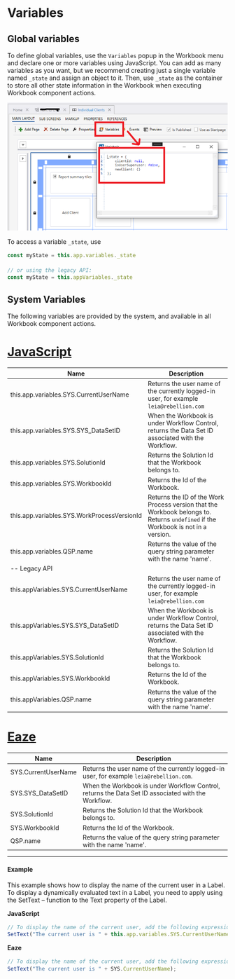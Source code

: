 
# Variables


## Global variables

To define global variables, use the `Variables` popup in the Workbook menu and declare one or more variables using JavaScript. You can add as many variables as you want, but we recommend creating just a single variable named `_state` and assign an object to it. Then, use `_state` as the container to store all other state information in the Workbook when executing Workbook component actions.

![image](../../../../../images/invision/workbook-global-variables.png)

To access a variable `_state`, use  

```javascript
const myState = this.app.variables._state 

// or using the legacy API:
const myState = this.appVariables._state
```

## System Variables

The following variables are provided by the system, and available in all Workbook component actions.  

# [JavaScript](#tab/javascript)
| Name                                  | Description                             |
|---------------------------------------|-----------------------------------------|
| this.app.variables.SYS.CurrentUserName | Returns the user name of the currently logged-in user, for example `leia@rebellion.com` |
| this.app.variables.SYS.SYS_DataSetID    | When the Workbook is under Workflow Control, returns the Data Set ID associated with the Workflow. |
| this.app.variables.SYS.SolutionId      | Returns the Solution Id that the Workbook belongs to. |
| this.app.variables.SYS.WorkbookId      | Returns the Id of the Workbook.          |
| this.app.variables.SYS.WorkProcessVersionId | Returns the ID of the Work Process version that the Workbook belongs to. Returns `undefined` if the Workbook is not in a version. |
| this.app.variables.QSP.name            | Returns the value of the query string parameter with the name 'name'. |
| -- Legacy API                          |                                                             |
| this.appVariables.SYS.CurrentUserName | Returns the user name of the currently logged-in user, for example `leia@rebellion.com` |
| this.appVariables.SYS.SYS_DataSetID   | When the Workbook is under Workflow Control, returns the Data Set ID associated with the Workflow. |
| this.appVariables.SYS.SolutionId      | Returns the Solution Id that the Workbook belongs to. |
| this.appVariables.SYS.WorkbookId      | Returns the Id of the Workbook.          |
| this.appVariables.QSP.name            | Returns the value of the query string parameter with the name 'name'. |


# [Eaze](#tab/eaze)

| Name                | Description                             |
|---------------------|-----------------------------------------|
| SYS.CurrentUserName | Returns the user name of the currently logged-in user, for example `leia@rebellion.com`. |
| SYS.SYS_DataSetID   | When the Workbook is under Workflow Control, returns the Data Set ID associated with the Workflow. |
| SYS.SolutionId      | Returns the Solution Id that the Workbook belongs to. |
| SYS.WorkbookId      | Returns the Id of the Workbook.          |
| QSP.name            | Returns the value of the query string parameter with the name 'name'. |

---

#### Example

This example shows how to display the name of the current user in a Label.  
To display a dynamically evaluated text in a Label, you need to apply using the SetText – function to the Text property of the Label.

**JavaScript**
```javascript
// To display the name of the current user, add the following expression to the Text property of a Label.
SetText("The current user is " + this.app.variables.SYS.CurrentUserName);
```

**Eaze**
```javascript
// To display the name of the current user, add the following expression to the Text property of a Label.
SetText("The current user is " + SYS.CurrentUserName);
```